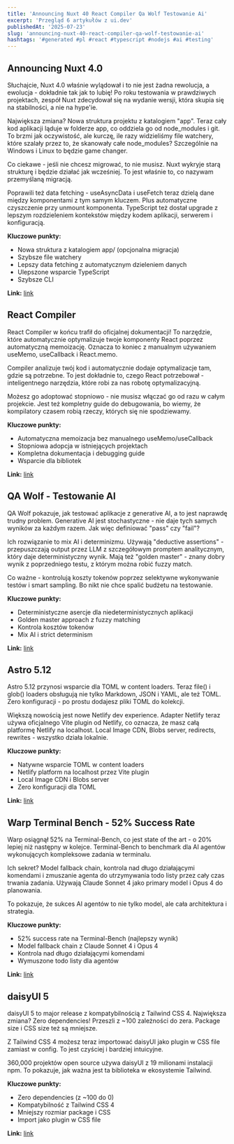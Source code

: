 ```yaml
---
title: 'Announcing Nuxt 40 React Compiler Qa Wolf Testowanie Ai'
excerpt: 'Przegląd 6 artykułów z ui.dev'
publishedAt: '2025-07-23'
slug: 'announcing-nuxt-40-react-compiler-qa-wolf-testowanie-ai'
hashtags: '#generated #pl #react #typescript #nodejs #ai #testing'
---
```


## Announcing Nuxt 4.0

Słuchajcie, Nuxt 4.0 właśnie wylądował i to nie jest żadna rewolucja, a ewolucja - dokładnie tak jak to lubię! Po roku testowania w prawdziwych projektach, zespół Nuxt zdecydował się na wydanie wersji, która skupia się na stabilności, a nie na hype'ie.

Największa zmiana? Nowa struktura projektu z katalogiem "app". Teraz cały kod aplikacji ląduje w folderze app, co oddziela go od node_modules i git. To brzmi jak oczywistość, ale kurczę, ile razy widzieliśmy file watchery, które szalały przez to, że skanowały całe node_modules? Szczególnie na Windows i Linux to będzie game changer.

Co ciekawe - jeśli nie chcesz migrować, to nie musisz. Nuxt wykryje starą strukturę i będzie działać jak wcześniej. To jest właśnie to, co nazywam przemyślaną migracją.

Poprawili też data fetching - useAsyncData i useFetch teraz dzielą dane między komponentami z tym samym kluczem. Plus automatyczne czyszczenie przy unmount komponenta. TypeScript też dostał upgrade z lepszym rozdzieleniem kontekstów między kodem aplikacji, serwerem i konfiguracją.

**Kluczowe punkty:**
- Nowa struktura z katalogiem app/ (opcjonalna migracja)
- Szybsze file watchery
- Lepszy data fetching z automatycznym dzieleniem danych
- Ulepszone wsparcie TypeScript
- Szybsze CLI

**Link:** [link](https://nuxt.com/blog/v4)

## React Compiler

React Compiler w końcu trafił do oficjalnej dokumentacji! To narzędzie, które automatycznie optymalizuje twoje komponenty React poprzez automatyczną memoizację. Oznacza to koniec z manualnym używaniem useMemo, useCallback i React.memo.

Compiler analizuje twój kod i automatycznie dodaje optymalizacje tam, gdzie są potrzebne. To jest dokładnie to, czego React potrzebował - inteligentnego narzędzia, które robi za nas robotę optymalizacyjną.

Możesz go adoptować stopniowo - nie musisz włączać go od razu w całym projekcie. Jest też kompletny guide do debugowania, bo wiemy, że kompilatory czasem robią rzeczy, których się nie spodziewamy.

**Kluczowe punkty:**
- Automatyczna memoizacja bez manualnego useMemo/useCallback
- Stopniowa adopcja w istniejących projektach
- Kompletna dokumentacja i debugging guide
- Wsparcie dla bibliotek

**Link:** [link](https://react.dev/learn/react-compiler)

## QA Wolf - Testowanie AI

QA Wolf pokazuje, jak testować aplikacje z generative AI, a to jest naprawdę trudny problem. Generative AI jest stochastyczne - nie daje tych samych wyników za każdym razem. Jak więc definiować "pass" czy "fail"?

Ich rozwiązanie to mix AI i determinizmu. Używają "deductive assertions" - przepuszczają output przez LLM z szczegółowym promptem analitycznym, który daje deterministyczny wynik. Mają też "golden master" - znany dobry wynik z poprzedniego testu, z którym można robić fuzzy match.

Co ważne - kontrolują koszty tokenów poprzez selektywne wykonywanie testów i smart sampling. Bo nikt nie chce spalić budżetu na testowanie.

**Kluczowe punkty:**
- Deterministyczne asercje dla niedeterministycznych aplikacji
- Golden master approach z fuzzy matching
- Kontrola kosztów tokenów
- Mix AI i strict determinism

**Link:** [link](https://www.qawolf.com/solutions/gen-ai-testing)

## Astro 5.12

Astro 5.12 przynosi wsparcie dla TOML w content loaders. Teraz file() i glob() loaders obsługują nie tylko Markdown, JSON i YAML, ale też TOML. Zero konfiguracji - po prostu dodajesz pliki TOML do kolekcji.

Większą nowością jest nowe Netlify dev experience. Adapter Netlify teraz używa oficjalnego Vite plugin od Netlify, co oznacza, że masz całą platformę Netlify na localhost. Local Image CDN, Blobs server, redirects, rewrites - wszystko działa lokalnie.

**Kluczowe punkty:**
- Natywne wsparcie TOML w content loaders
- Netlify platform na localhost przez Vite plugin
- Local Image CDN i Blobs server
- Zero konfiguracji dla TOML

**Link:** [link](https://astro.build/blog/astro-5120/)

## Warp Terminal Bench - 52% Success Rate

Warp osiągnął 52% na Terminal-Bench, co jest state of the art - o 20% lepiej niż następny w kolejce. Terminal-Bench to benchmark dla AI agentów wykonujących kompleksowe zadania w terminalu.

Ich sekret? Model fallback chain, kontrola nad długo działającymi komendami i zmuszanie agenta do utrzymywania todo listy przez cały czas trwania zadania. Używają Claude Sonnet 4 jako primary model i Opus 4 do planowania.

To pokazuje, że sukces AI agentów to nie tylko model, ale cała architektura i strategia.

**Kluczowe punkty:**
- 52% success rate na Terminal-Bench (najlepszy wynik)
- Model fallback chain z Claude Sonnet 4 i Opus 4
- Kontrola nad długo działającymi komendami
- Wymuszone todo listy dla agentów

**Link:** [link](https://www.warp.dev/blog/terminal-bench)

## daisyUI 5

daisyUI 5 to major release z kompatybilnością z Tailwind CSS 4. Największa zmiana? Zero dependencies! Przeszli z ~100 zależności do zera. Package size i CSS size też są mniejsze.

Z Tailwind CSS 4 możesz teraz importować daisyUI jako plugin w CSS file zamiast w config. To jest czyściej i bardziej intuicyjne.

360,000 projektów open source używa daisyUI z 19 milionami instalacji npm. To pokazuje, jak ważna jest ta biblioteka w ekosystemie Tailwind.

**Kluczowe punkty:**
- Zero dependencies (z ~100 do 0)
- Kompatybilność z Tailwind CSS 4
- Mniejszy rozmiar package i CSS
- Import jako plugin w CSS file

**Link:** [link](https://daisyui.com/docs/v5/)